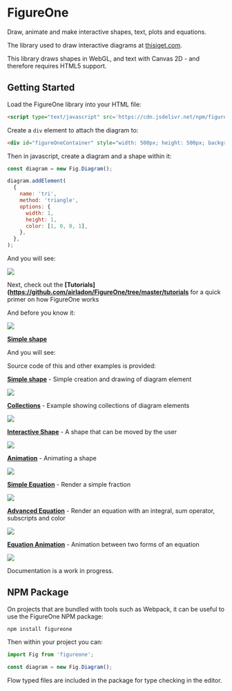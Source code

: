 # FigureOne

Draw, animate and make interactive shapes, text, plots and equations.

The library used to draw interactive diagrams at <a href="https://www.thisiget.com">thisiget.com</a>.

This library draws shapes in WebGL, and text with Canvas 2D - and therefore requires HTML5 support.

## Getting Started

Load the FigureOne library into your HTML file:

```html
<script type="text/javascript" src='https://cdn.jsdelivr.net/npm/figureone@0.3.2/figureone.min.js'></script>
```

Create a `div` element to attach the diagram to:
```html
<div id="figureOneContainer" style="width: 500px; height: 500px; background-color: white;"></div>
```

Then in javascript, create a diagram and a shape within it:

```js
const diagram = new Fig.Diagram();

diagram.addElement(
  {
    name: 'tri',
    method: 'triangle',
    options: {
      width: 1,
      height: 1,
      color: [1, 0, 0, 1],
    },
  },
);
```

And you will see:

![](tutorials/1%20-%20Shape/example.png)

Next, check out the **[Tutorials](https://github.com/airladon/FigureOne/tree/master/tutorials** for a quick primer on how FigureOne works

And before you know it:

![](examples/3%20-%20Interactive%20Shape/example.gif)

**[Simple shape](https://github.com/airladon/FigureOne/tree/master/examples/1%20-%20Getting%20Started)**

And you will see:



Source code of this and other examples is provided:

**[Simple shape](https://github.com/airladon/FigureOne/tree/master/examples/1%20-%20Shape)** - Simple creation and drawing of diagram element

![](examples/1%20-%20Shape/example.png)

**[Collections](https://github.com/airladon/FigureOne/tree/master/examples/2%20-%20Collections)** - Example showing collections of diagram elements

![](examples/2%20-%20Collections/example.png)

**[Interactive Shape](https://github.com/airladon/FigureOne/tree/master/examples/3%20-%20Interactive%20Shape)** - A shape that can be moved by the user

![](examples/3%20-%20Interactive%20Shape/example.gif)

**[Animation](https://github.com/airladon/FigureOne/tree/master/examples/4%20-%20Animation)** - Animating a shape

![](examples/4%20-%20Animation/example.gif)

**[Simple Equation](https://github.com/airladon/FigureOne/tree/master/examples/5%20-%20Simple%20Equation)** - Render a simple fraction

![](examples/5%20-%20Simple%20Equation/example.png)

**[Advanced Equation](https://github.com/airladon/FigureOne/tree/master/examples/6%20-%20Advanced%20Equation)** - Render an equation with an integral, sum operator, subscripts and color

![](examples/6%20-%20Advanced%20Equation/example.png)

**[Equation Animation](https://github.com/airladon/FigureOne/tree/master/examples/7%20-%20Animation%20between%20Equation%20Forms)** - Animation between two forms of an equation

![](examples/7%20-%20Animation%20between%20Equation%20Forms/example.gif)

Documentation is a work in progress.

## NPM Package

On projects that are bundled with tools such as Webpack, it can be useful to use the FigureOne NPM package:

`npm install figureone`

Then within your project you can:

```js
import Fig from 'figureone';

const diagram = new Fig.Diagram();
```

Flow typed files are included in the package for type checking in the editor.

